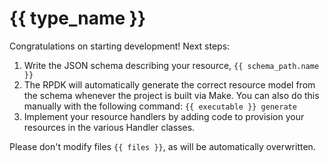 # {{ type_name }}

Congratulations on starting development! Next steps:

1. Write the JSON schema describing your resource, `{{ schema_path.name }}`
2. The RPDK will automatically generate the correct resource model from the
   schema whenever the project is built via Make. You can also do this manually
   with the following command: `{{ executable }} generate`
3. Implement your resource handlers by adding code to provision your resources in the various Handler classes.


Please don't modify files `{{ files }}`, as will be
automatically overwritten.
